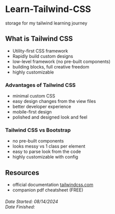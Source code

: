 # Learn-Tailwind-CSS
storage for my tailwind learning journey

## What is Tailwind CSS
- Utility-first CSS framework
- Rapidly build custom designs
- low-level framework (no pre-built components)
- building blocks, full creative freedom
- highly customizable

### Advantages of Tailwind CSS
- minimal custom CSS
- easy design changes from the view files
- better developer experience
- mobile-first design
- polished and designed look and feel

### Tailwind CSS vs Bootstrap
- no pre-built components
- looks messy vs 1 class per element
- easy to parse look from the code
- highly customizable with config

## Resources
- official documentation
<a href="tailwindcss.com">tailwindcss.com</a>
- companion pdf cheatsheet (FREE)

<h6>Date Started: 08/14/2024  <br>
Date Finished: </h6>